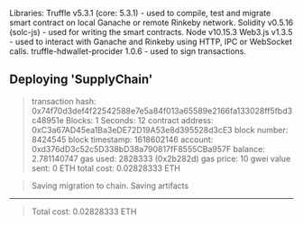 
   Libraries:
   	Truffle v5.3.1 (core: 5.3.1) - used to compile, test and migrate smart contract on local Ganache or remote Rinkeby network.
	Solidity v0.5.16 (solc-js) - used for writing the smart contracts.
	Node v10.15.3 
	Web3.js v1.3.5 - used to interact with Ganache and Rinkeby using HTTP, IPC or WebSocket calls.
	truffle-hdwallet-procider 1.0.6 - used to sign transactions.

   Deploying 'SupplyChain'
   -----------------------
   > transaction hash:    0x74f70d3def4f22542588e7e5a84f013a65589e2166fa133028ff5fbd3c48951e
   > Blocks: 1            Seconds: 12
   > contract address:    0xC3a67AD45ea1Ba3eDE72D19A53e8d395528d3cE3
   > block number:        8424545
   > block timestamp:     1618602146
   > account:             0xd376dD3c52c5D338bD38a790817fF8555CBa957F
   > balance:             2.781140747
   > gas used:            2828333 (0x2b282d)
   > gas price:           10 gwei
   > value sent:          0 ETH
   > total cost:          0.02828333 ETH


   > Saving migration to chain.
   > Saving artifacts
   -------------------------------------
   > Total cost:          0.02828333 ETH



